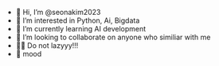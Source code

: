 - 👋 Hi, I’m @seonakim2023
- 👀 I’m interested in Python, Ai, Bigdata
- 🌱 I’m currently learning AI development
- 💞️ I’m looking to collaborate on anyone who similiar with me 
- 🫵🏻 Do not lazyyy!!!
- 🫥 mood

